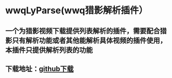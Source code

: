 # wwqLyParse(wwq猎影解析插件）

一个为猎影视频下载提供列表解析的插件，需要配合猎影只有解析功能或者其他能解析具体视频的插件使用，本插件只提供解析列表的功能
---
## 下载地址：[github下载](https://github.com/wwqgtxx/wwqLyParse/archive/master.zip)
